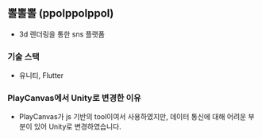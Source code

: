 
## 뽈뽈뽈 (ppolppolppol)

- 3d 렌더링을 통한 sns 플랫폼


### 기술 스택

- 유니티, Flutter


### PlayCanvas에서 Unity로 변경한 이유

- PlayCanvas가 js 기반의 tool이여서 사용하였지만, 데이터 통신에 대해 어려운 부분이 있어 Unity로 변경하였습니다.



